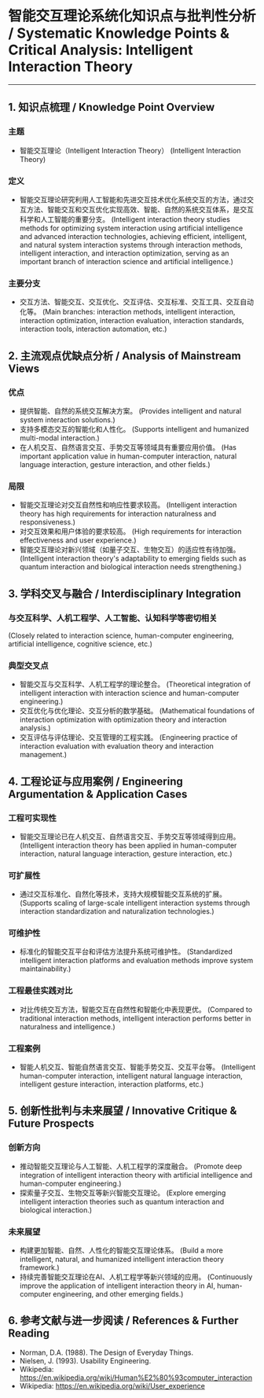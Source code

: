 # 智能交互理论系统化知识点与批判性分析 / Systematic Knowledge Points & Critical Analysis: Intelligent Interaction Theory

---

## 1. 知识点梳理 / Knowledge Point Overview

### 主题

- 智能交互理论（Intelligent Interaction Theory）
  (Intelligent Interaction Theory)

### 定义

- 智能交互理论研究利用人工智能和先进交互技术优化系统交互的方法，通过交互方法、智能交互和交互优化实现高效、智能、自然的系统交互体系，是交互科学和人工智能的重要分支。
  (Intelligent interaction theory studies methods for optimizing system interaction using artificial intelligence and advanced interaction technologies, achieving efficient, intelligent, and natural system interaction systems through interaction methods, intelligent interaction, and interaction optimization, serving as an important branch of interaction science and artificial intelligence.)

### 主要分支

- 交互方法、智能交互、交互优化、交互评估、交互标准、交互工具、交互自动化等。
  (Main branches: interaction methods, intelligent interaction, interaction optimization, interaction evaluation, interaction standards, interaction tools, interaction automation, etc.)

## 2. 主流观点优缺点分析 / Analysis of Mainstream Views

### 优点

- 提供智能、自然的系统交互解决方案。
  (Provides intelligent and natural system interaction solutions.)
- 支持多模态交互的智能化和人性化。
  (Supports intelligent and humanized multi-modal interaction.)
- 在人机交互、自然语言交互、手势交互等领域具有重要应用价值。
  (Has important application value in human-computer interaction, natural language interaction, gesture interaction, and other fields.)

### 局限

- 智能交互理论对交互自然性和响应性要求较高。
  (Intelligent interaction theory has high requirements for interaction naturalness and responsiveness.)
- 对交互效果和用户体验的要求较高。
  (High requirements for interaction effectiveness and user experience.)
- 智能交互理论对新兴领域（如量子交互、生物交互）的适应性有待加强。
  (Intelligent interaction theory's adaptability to emerging fields such as quantum interaction and biological interaction needs strengthening.)

## 3. 学科交叉与融合 / Interdisciplinary Integration

### 与交互科学、人机工程学、人工智能、认知科学等密切相关

  (Closely related to interaction science, human-computer engineering, artificial intelligence, cognitive science, etc.)

### 典型交叉点

- 智能交互与交互科学、人机工程学的理论整合。
  (Theoretical integration of intelligent interaction with interaction science and human-computer engineering.)
- 交互优化与优化理论、交互分析的数学基础。
  (Mathematical foundations of interaction optimization with optimization theory and interaction analysis.)
- 交互评估与评估理论、交互管理的工程实践。
  (Engineering practice of interaction evaluation with evaluation theory and interaction management.)

## 4. 工程论证与应用案例 / Engineering Argumentation & Application Cases

### 工程可实现性

- 智能交互理论已在人机交互、自然语言交互、手势交互等领域得到应用。
  (Intelligent interaction theory has been applied in human-computer interaction, natural language interaction, gesture interaction, etc.)

### 可扩展性

- 通过交互标准化、自然化等技术，支持大规模智能交互系统的扩展。
  (Supports scaling of large-scale intelligent interaction systems through interaction standardization and naturalization technologies.)

### 可维护性

- 标准化的智能交互平台和评估方法提升系统可维护性。
  (Standardized intelligent interaction platforms and evaluation methods improve system maintainability.)

### 工程最佳实践对比

- 对比传统交互方法，智能交互在自然性和智能化中表现更优。
  (Compared to traditional interaction methods, intelligent interaction performs better in naturalness and intelligence.)

### 工程案例

- 智能人机交互、智能自然语言交互、智能手势交互、交互平台等。
  (Intelligent human-computer interaction, intelligent natural language interaction, intelligent gesture interaction, interaction platforms, etc.)

## 5. 创新性批判与未来展望 / Innovative Critique & Future Prospects

### 创新方向

- 推动智能交互理论与人工智能、人机工程学的深度融合。
  (Promote deep integration of intelligent interaction theory with artificial intelligence and human-computer engineering.)
- 探索量子交互、生物交互等新兴智能交互理论。
  (Explore emerging intelligent interaction theories such as quantum interaction and biological interaction.)

### 未来展望

- 构建更加智能、自然、人性化的智能交互理论体系。
  (Build a more intelligent, natural, and humanized intelligent interaction theory framework.)
- 持续完善智能交互理论在AI、人机工程学等新兴领域的应用。
  (Continuously improve the application of intelligent interaction theory in AI, human-computer engineering, and other emerging fields.)

## 6. 参考文献与进一步阅读 / References & Further Reading

- Norman, D.A. (1988). The Design of Everyday Things.
- Nielsen, J. (1993). Usability Engineering.
- Wikipedia: <https://en.wikipedia.org/wiki/Human%E2%80%93computer_interaction>
- Wikipedia: <https://en.wikipedia.org/wiki/User_experience>
